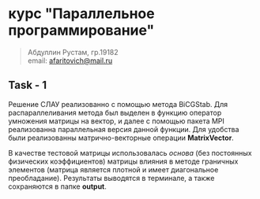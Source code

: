 # курс "Параллельное программирование"

> Абдуллин Рустам, гр.19182 \
> email: <afaritovich@mail.ru>

## Task - 1
Решение СЛАУ реализованно с помощью метода BiCGStab.
Для распараллеливания метода был выделен в функцию оператор умножения матрицы на вектор,
и далее с помощью пакета MPI реализованна параллельная версия данной функции.
Для удобства были реализованны матрично-векторные операции **MatrixVector**.

В качестве тестовой матрицы использовалась *основа* (без постоянных физических коэффициентов)
матрицы влияния в методе граничных элементов (матрица является плотной и имеет диагональное преобладание).
Результаты выводятся в терминале, а также сохраняются в папке **output**.